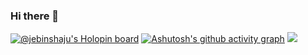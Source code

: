 ### Hi there 👋


[![@jebinshaju's Holopin board](https://holopin.me/jebinshaju)](https://holopin.io/@jebinshaju)
[![Ashutosh's github activity graph](https://github-readme-activity-graph.cyclic.app/graph?username=jebinshaju&bg_color=1a191a&color=9e4c98&line=0033ff&point=40a225&area=true&hide_border=true)](https://github.com/ashutosh00710/github-readme-activity-graph)
![](https://komarev.com/ghpvc/?username=jebinshaju&style=flat-square)
